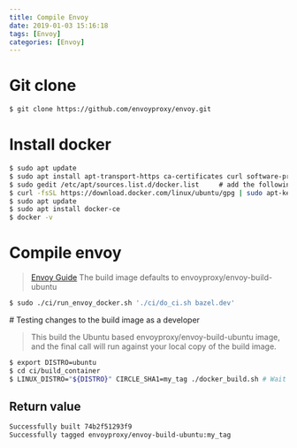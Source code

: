 ```yaml
---
title: Compile Envoy
date: 2019-01-03 15:16:18
tags: [Envoy]
categories: [Envoy]
---
```


# Git clone

```bash
$ git clone https://github.com/envoyproxy/envoy.git
```
<!-- more -->

# Install docker

```bash
$ sudo apt update
$ sudo apt install apt-transport-https ca-certificates curl software-properties-common
$ sudo gedit /etc/apt/sources.list.d/docker.list     # add the following content: deb [arch=amd64] https://download.docker.com/linux/ubuntu_bionic_stable
$ curl -fsSL https://download.docker.com/linux/ubuntu/gpg | sudo apt-key add -
$ sudo apt update​
$ sudo apt install docker-ce
$ docker -v
```

# Compile envoy

> [Envoy Guide](https://github.com/envoyproxy/envoy/blob/master/ci/README.md)
The build image defaults to envoyproxy/envoy-build-ubuntu

```bash
$ sudo ./ci/run_envoy_docker.sh './ci/do_ci.sh bazel.dev'
```

# Testing changes to the build image as a developer

> This build the Ubuntu based envoyproxy/envoy-build-ubuntu image, and the final call will run against your local copy of the build image.

```bash
$ export DISTRO=ubuntu
$ cd ci/build_container
$ LINUX_DISTRO="${DISTRO}" CIRCLE_SHA1=my_tag ./docker_build.sh # Wait patiently for quite some time
```

## Return value

```bash
Successfully built 74b2f51293f9
Successfully tagged envoyproxy/envoy-build-ubuntu:my_tag
```

